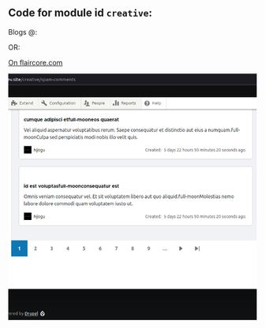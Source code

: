 Code for module id `creative`:
------------------------------

Blogs @:

OR:

[On flaircore.com](https://flaircore.com/blog/introduction-drupal-apis-creative-blog)


![Controller View](/twig_tpl_view.png)

